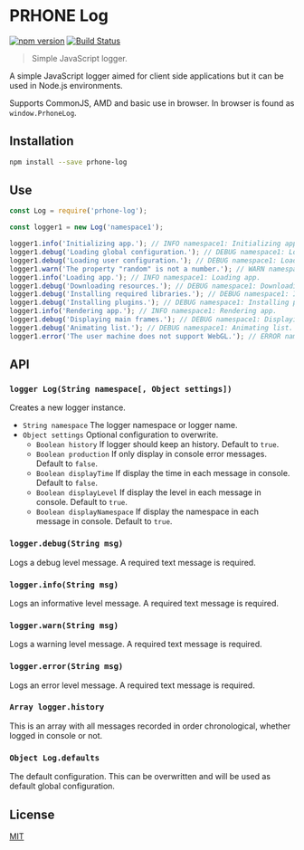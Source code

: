 # PRHONE Log

[![npm version](https://badge.fury.io/js/prhone-log.svg)](https://badge.fury.io/js/prhone-log)
[![Build Status](https://travis-ci.org/romelperez/prhone-log.svg?branch=master)](https://travis-ci.org/romelperez/prhone-log)

> Simple JavaScript logger.

A simple JavaScript logger aimed for client side applications but it can be used in Node.js environments.

Supports CommonJS, AMD and basic use in browser. In browser is found as `window.PrhoneLog`.

## Installation

```bash
npm install --save prhone-log
```

## Use

```js
const Log = require('prhone-log');

const logger1 = new Log('namespace1');

logger1.info('Initializing app.'); // INFO namespace1: Initializing app.
logger1.debug('Loading global configuration.'); // DEBUG namespace1: Loading global configuration.
logger1.debug('Loading user configuration.'); // DEBUG namespace1: Loading user configuration.
logger1.warn('The property "random" is not a number.'); // WARN namespace1: The property "random" is not a number.
logger1.info('Loading app.'); // INFO namespace1: Loading app.
logger1.debug('Downloading resources.'); // DEBUG namespace1: Downloading resources.
logger1.debug('Installing required libraries.'); // DEBUG namespace1: Installing required libraries.
logger1.debug('Installing plugins.'); // DEBUG namespace1: Installing plugins.
logger1.info('Rendering app.'); // INFO namespace1: Rendering app.
logger1.debug('Displaying main frames.'); // DEBUG namespace1: Displaying main frames.
logger1.debug('Animating list.'); // DEBUG namespace1: Animating list.
logger1.error('The user machine does not support WebGL.'); // ERROR namespace1: The user machine does not support WebGL.
```

## API

### `logger Log(String namespace[, Object settings])`

Creates a new logger instance.

- `String namespace` The logger namespace or logger name.
- `Object settings` Optional configuration to overwrite.
  - `Boolean history` If logger should keep an history. Default to `true`.
  - `Boolean production` If only display in console error messages. Default to `false`.
  - `Boolean displayTime` If display the time in each message in console. Default to `false`.
  - `Boolean displayLevel` If display the level in each message in console. Default to `true`.
  - `Boolean displayNamespace` If display the namespace in each message in console. Default to `true`.

### `logger.debug(String msg)`

Logs a debug level message. A required text message is required.

### `logger.info(String msg)`

Logs an informative level message. A required text message is required.

### `logger.warn(String msg)`

Logs a warning level message. A required text message is required.

### `logger.error(String msg)`

Logs an error level message. A required text message is required.

### `Array logger.history`

This is an array with all messages recorded in order chronological, whether logged in console or not.

### `Object Log.defaults`

The default configuration. This can be overwritten and will be used as default global configuration.

## License

[MIT](./LICENSE)
